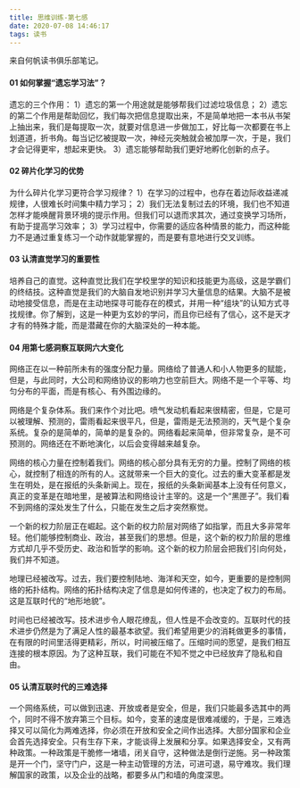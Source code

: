 ```yaml
---
title: 思维训练-第七感
date: 2020-07-08 14:46:17
tags: 读书
---
```


来自何帆读书俱乐部笔记。

#### 01 如何掌握“遗忘学习法”？
遗忘的三个作用：
1）遗忘的第一个用途就是能够帮我们过滤垃圾信息；
2）遗忘的第二个作用是帮助回忆，我们每次把信息提取出来，不是简单地把一本书从书架上抽出来，我们是每提取一次，就要对信息进一步做加工，好比每一次都要在书上划道道，折书角。每当记忆被提取一次，神经元突触就会被加厚一次，于是，我们才会记得更牢，想起来更快。
3）遗忘能够帮助我们更好地孵化创新的点子。

#### 02 碎片化学习的优势
为什么碎片化学习更符合学习规律？
1）在学习的过程中，也存在着边际收益递减规律，人很难长时间集中精力学习；
2）我们无法复制过去的环境，我们也不知道怎样才能唤醒背景环境的提示作用。但我们可以退而求其次，通过变换学习场所，有助于提高学习效率；
3）学习过程中，你需要的适应各种情景的能力，而这种能力不是通过重复练习一个动作就能掌握的，而是要有意地进行交叉训练。

#### 03 认清直觉学习的重要性
培养自己的直觉。这种直觉比我们在学校里学的知识和技能更为高级，这是学霸们的终结技。这种直觉是我们的大脑自发地识别并学习大量信息的结果。大脑不是被动地接受信息，而是在主动地探寻可能存在的模式，并用一种“组块”的认知方式寻找规律。你了解到，这是一种更为玄妙的学问，而且你已经有了信心，这不是天才才有的特殊才能，而是潜藏在你的大脑深处的一种本能。

#### 04 用第七感洞察互联网六大变化
网络正在以一种前所未有的强度分配力量。网络给了普通人和小人物更多的赋能，但是，与此同时，大公司和网络协议的影响力也空前巨大。网络不是一个平等、均匀分布的平面，而是有核心、有外围边缘的。

网络是个复杂体系。我们来作个对比吧。喷气发动机看起来很精密，但是，它是可以被理解、预测的，雷雨看起来很平凡，但是，雷雨是无法预测的，天气是个复杂系统。复杂的是简单的，简单的是复杂的。网络看起来简单，但非常复杂，是不可预测的。网络还在不断地演化，以后会变得越来越复杂。

网络的核心力量在控制着我们。网络的核心部分具有无穷的力量。控制了网络的核心，就控制了相连的所有的人。这就带来一个巨大的变化。过去的重大变革都是发生在明处，是在报纸的头条新闻上。现在，报纸的头条新闻基本上没有任何意义，真正的变革是在暗地里，是被算法和网络设计主宰的。这是一个“黑匣子”。我们看不到网络的深处发生了什么，只能在发生之后才突然察觉。

一个新的权力阶层正在崛起。这个新的权力阶层对网络了如指掌，而且大多非常年轻。他们能够控制商业、政治，甚至我们的思想。但是，这个新的权力阶层的思维方式却几乎不受历史、政治和哲学的影响。这个新的权力阶层会把我们引向何处，我们并不知道。

地理已经被改写。过去，我们要控制陆地、海洋和天空，如今，更重要的是控制网络的拓扑结构。网络的拓扑结构决定了信息是如何传递的，也决定了权力的布局。这是互联时代的“地形地貌”。

时间也已经被改写。技术进步令人眼花缭乱，但人性是不会改变的。互联时代的技术进步仍然是为了满足人性的最基本欲望。我们希望用更少的消耗做更多的事情，在有限的时间里活得更精彩，所以，时间被压缩了。压缩时间的愿望，是我们相互连接的根本原因。为了这种互联，我们可能在不知不觉之中已经放弃了隐私和自由。

#### 05 认清互联时代的三难选择
一个网络系统，可以做到迅速、开放或者是安全，但是，我们只能最多选其中的两个，同时不得不放弃第三个目标。如今，变革的速度是很难减缓的，于是，三难选择又可以简化为两难选择，你必须在开放和安全之间作出选择。大部分国家和企业会首先选择安全。只有生存下来，才能谈得上发展和分享。如果选择安全，又有两种政策。一种政策是干脆修一堵墙，闭关自守，这种做法是倒行逆施。另一种政策是开一个门，坚守门户，这是一种主动管理的方法，可进可退，易守难攻。我们理解国家的政策，以及企业的战略，都要多从门和墙的角度深思。